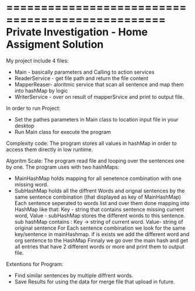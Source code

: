 =================================================
Private Investigation - Home Assigment Solution
=================================================

My project include 4 files:
  * Main - basically parameters and Calling to action services
  * ReaderService - get file path and return the file content
  * MapperReaser- aloritmic service that scan all sentence and map them into hashMap by logic
  * WriterService - over on result of mapperSrvice and print to output file.

In order to run Project:
  * Set the pathes parameters in Main class to location input file in your desktop
  * Run Main class for execute the program

Complexity code:
The program stores all values in hashMap in order to access them directly in low runtime.

Algoritm Scale:
The program read file and looping over the sentences one by one.
The program uses with two hashMaps:
  * MainHashMap holds mapping for all senetence combination with one missing word.
  * SubHashMap holds all the diffrent Words and orignal sentences by the same sentence combination (that displayed as key of MainHashMap)
Each sentence seperated to words list and over them done mapping into HashMap like that:
		Key - string that contains sentence missing current word,
		Value - subHashMap stores the different words to this sentence.
				sub hashMap contains : 
				Key ->  string of current word.
				Value- string of original sentence
For Each sentence combination we look for the same key/sentence in mainHashmap. if is exists we add the different word and org sentence to the HashMap 
Finnaly we go over the main hash and get all entries that have 2 different words or more and print them to output file.

Extentions for Program:
  * Find similar sentences by multiple diffrent words.
  * Save Results for using the data for merge file that upload in future.

